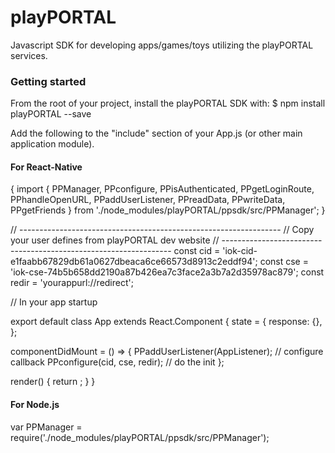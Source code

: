 # playPORTAL
Javascript SDK for developing apps/games/toys utilizing the playPORTAL services.

### Getting started
From the root of your project, install the playPORTAL SDK with:
$ npm install playPORTAL --save

Add the following to the "include" section of your App.js (or other main application module).

#### For React-Native
{
    import { PPManager, PPconfigure, PPisAuthenticated, PPgetLoginRoute, PPhandleOpenURL, PPaddUserListener,  PPreadData, PPwriteData, PPgetFriends } from './node_modules/playPORTAL/ppsdk/src/PPManager';
}

// -----------------------------------------------------------------
// Copy your user defines from playPORTAL dev website
// -----------------------------------------------------------------
const cid = 'iok-cid-e1faabb67829db61a0627dbeaca6ce66573d8913c2eddf94';
const cse = 'iok-cse-74b5b658dd2190a87b426ea7c3face2a3b7a2d35978ac879';
const redir = 'yourappurl://redirect';

// In your app startup

export default class App extends React.Component {
  state = {
    response: {},
  };

  componentDidMount = () => {
    PPaddUserListener(AppListener); // configure callback
    PPconfigure(cid, cse, redir); // do the init
  };

  render() {
    return <RootStack />;
  }
}

#### For Node.js
var PPManager = require('./node_modules/playPORTAL/ppsdk/src/PPManager');
